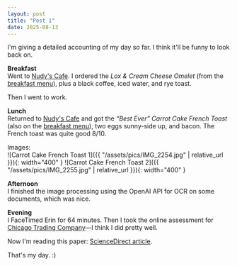 ```yaml
---
layout: post
title: "Post 1"
date: 2025-08-13
---
```


I'm giving a detailed accounting of my day so far. I think it'll be funny to look back on.

**Breakfast**  
Went to [Nudy's Cafe](https://www.nudyscafes.com). I ordered the *Lox & Cream Cheese Omelet* (from the [breakfast menu](https://www.nudyscafes.com/breakfast)), plus a black coffee, iced water, and rye toast. 

Then I went to work.

**Lunch**  
Returned to [Nudy's Cafe](https://www.nudyscafes.com) and got the *“Best Ever” Carrot Cake French Toast* (also on the [breakfast menu](https://www.nudyscafes.com/breakfast)), two eggs sunny-side up, and bacon. The French toast was quite good 8/10.

Images:  
![Carrot Cake French Toast 1]({{ "/assets/pics/IMG_2254.jpg" | relative_url }}){: width="400" }
![Carrot Cake French Toast 2]({{ "/assets/pics/IMG_2255.jpg" | relative_url }}){: width="400" }


**Afternoon**  
I finished the image processing using the OpenAI API for OCR on some documents, which was nice.

**Evening**  
I FaceTimed Erin for 64 minutes. Then I took the online assessment for [Chicago Trading Company](https://www.chicagotrading.com)—I think I did pretty well.

Now I'm reading this paper: [ScienceDirect article](https://www.sciencedirect.com/science/article/abs/pii/S0045782525004116).

That's my day. :)
